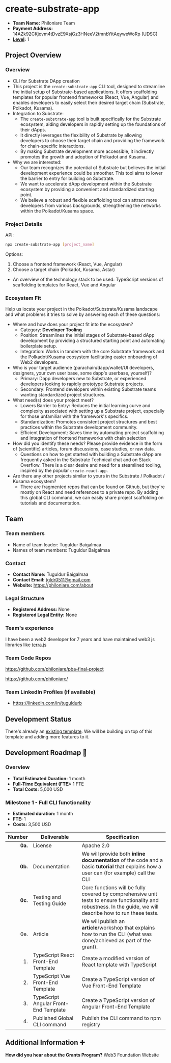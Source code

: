 # create-substrate-app

- **Team Name:** Philoniare Team
- **Payment Address:** 14AZk92CKjovm4tDvzE9XsjGz3HNeeV2tmnbYitAqyweWoRp (UDSC) 
- **[Level](https://github.com/w3f/Grants-Program/tree/master#level_slider-levels):** 1

## Project Overview
### Overview

- CLI for Substrate DApp creation
- This project is the `create-substrate-app` CLI tool, designed to streamline the initial setup of Substrate-based applications. It offers scaffolding templates for popular frontend frameworks (React, Vue, Angular) and enables developers to easily select their desired target chain (Substrate, Polkadot, Kusama).
- Integration to Substrate:
  - The `create-substrate-app` tool is built specifically for the Substrate ecosystem, aiding developers in rapidly setting up the foundations of their dApps.
  - It directly leverages the flexibility of Substrate by allowing developers to choose their target chain and providing the framework for chain-specific interactions.
  - By making Substrate development more accessible, it indirectly promotes the growth and adoption of Polkadot and Kusama.
- Why we are interested:
  - Our team recognizes the potential of Substrate but believes the initial development experience could be smoother. This tool aims to lower the barrier to entry for building on Substrate.
  - We want to accelerate dApp development within the Substrate ecosystem by providing a convenient and standardized starting point.
  - We believe a robust and flexible scaffolding tool can attract more developers from various backgrounds, strengthening the networks within the Polkadot/Kusama space.

### Project Details

API:
```sh
npx create-substrate-app [project_name]
```
Options:
1. Choose a frontend framework (React, Vue, Angular)
2. Choose a target chain (Polkadot, Kusama, Astar)

- An overview of the technology stack to be used: TypeScript versions of scaffolding templates for React, Vue and Angular

### Ecosystem Fit

Help us locate your project in the Polkadot/Substrate/Kusama landscape and what problems it tries to solve by answering each of these questions:

- Where and how does your project fit into the ecosystem?
  - Category: **Developer Tooling**
  - Position: Streamlines the initial stages of Substrate-based dApp development by providing a structured starting point and automating boilerplate setup.
  - Integration: Works in tandem with the core Substrate framework and the Polkadot/Kusama ecosystem facilitating easier onboarding of Web2 developers. 
- Who is your target audience (parachain/dapp/wallet/UI developers, designers, your own user base, some dapp's userbase, yourself)?
  - Primary: Dapp developers new to Substrate, or experienced developers looking to rapidly prototype Substrate projects.
  - Secondary: Frontend developers within existing Substrate teams wanting standardized project structures.
- What need(s) does your project meet?
  - Lowers Barrier to Entry: Reduces the initial learning curve and complexity associated with setting up a Substrate project, especially for those unfamiliar with the framework's specifics.
  - Standardization: Promotes consistent project structures and best practices within the Substrate development community.
  - Efficient Development: Saves time by automating project scaffolding and integration of frontend frameworks with chain selection
- How did you identify these needs? Please provide evidence in the form of (scientific) articles, forum discussions, case studies, or raw data.
  - Questions on how to get started with building a Substrate dApp are frequently asked in the Substrate Technical chat and on Stack Overflow. There is a clear desire and need for a steamlined tooling, inspired by the popular `create-react-app`. 
- Are there any other projects similar to yours in the Substrate / Polkadot / Kusama ecosystem?
  - There are fragmented repos that can be found on Github, but they're mostly on React and need references to a private repo. By adding this global CLI command, we can easily share project scaffolding on tutorials and documentation.  

## Team
### Team members

- Name of team leader: Tuguldur Baigalmaa
- Names of team members: Tuguldur Baigalmaa

### Contact

- **Contact Name:** Tuguldur Baigalmaa
- **Contact Email:** tgldr0511@gmail.com
- **Website:** https://philoniare.com/about

### Legal Structure

- **Registered Address:** None
- **Registered Legal Entity:** None

### Team's experience

I have been a web2 developer for 7 years and have maintained web3 js libraries like [terra.js](https://terra-money.github.io/terra.js/)

### Team Code Repos

https://github.com/philoniare/pba-final-project

https://github.com/philoniare/

### Team LinkedIn Profiles (if available)

- https://linkedin.com/in/tuguldurb


## Development Status

There's already an [existing template](https://github.com/substrate-developer-hub/substrate-front-end-template). We will be building on top of this template and adding more features to it.

## Development Roadmap :nut_and_bolt:

### Overview

- **Total Estimated Duration:** 1 month
- **Full-Time Equivalent (FTE):**  1 FTE
- **Total Costs:** 5,000 USD

### Milestone 1 - Full CLI functionality

- **Estimated duration:** 1 month
- **FTE:**  1
- **Costs:** 3,500 USD

|  Number | Deliverable                           | Specification                                                                                                                                                   |
|--------:|---------------------------------------|-----------------------------------------------------------------------------------------------------------------------------------------------------------------|
| **0a.** | License                               | Apache 2.0                                                                                                                                                      |
| **0b.** | Documentation                         | We will provide both **inline documentation** of the code and a basic **tutorial** that explains how a user can (for example) call the CLI                      |
| **0c.** | Testing and Testing Guide             | Core functions will be fully covered by comprehensive unit tests to ensure functionality and robustness. In the guide, we will describe how to run these tests. |
|     0e. | Article                               | We will publish an **article**/workshop that explains how to run the CLI (what was done/achieved as part of the grant).                                         |
|      1. | TypeScript React Front-End Template   | Create a modified version of React template with TypeScript                                                                                                     |
|      2. | TypeScript Vue Front-End Template     | Create a TypeScript version of Vue Front-End Template                                                                                                           |
|      3. | TypeScript Angular Front-End Template | Create a TypeScript version of Angular Front-End Template                                                                                                       |
|      4. | Published Global CLI command          | Publish the CLI command to npm registry                                                                                                                         |                                                                                                      


## Additional Information :heavy_plus_sign:

**How did you hear about the Grants Program?** Web3 Foundation Website

